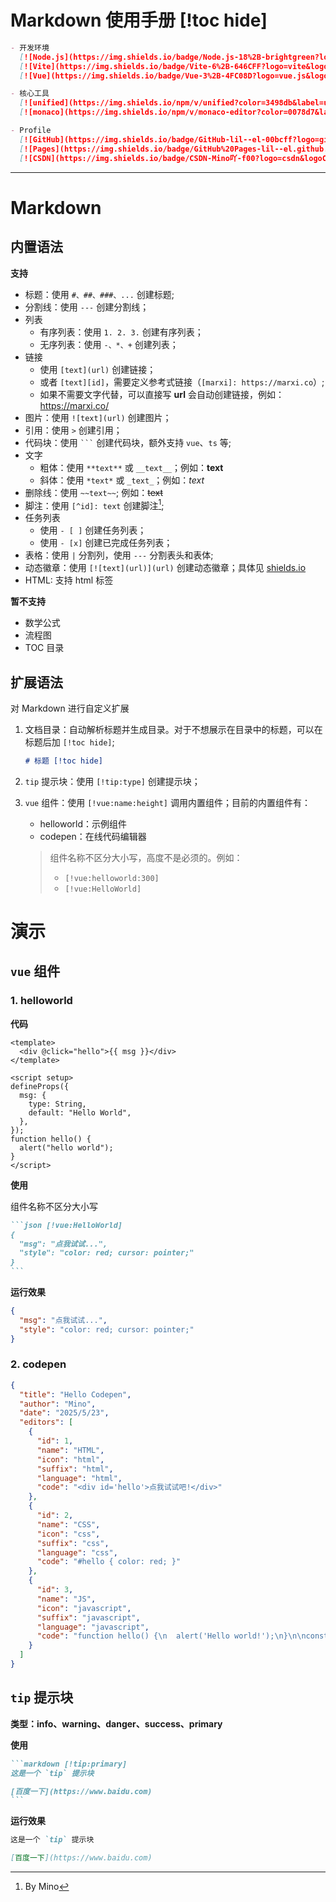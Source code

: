 # Markdown 使用手册 [!toc hide]

```markdown [!tip:success]
- 开发环境
  [![Node.js](https://img.shields.io/badge/Node.js-18%2B-brightgreen?logo=node.js&logoColor=green)](https://nodejs.org/)
  [![Vite](https://img.shields.io/badge/Vite-6%2B-646CFF?logo=vite&logoColor=white)](https://vitejs.dev/)
  [![Vue](https://img.shields.io/badge/Vue-3%2B-4FC08D?logo=vue.js&logoColor=42b883)](https://vuejs.org/)

- 核心工具
  [![unified](https://img.shields.io/npm/v/unified?color=3498db&label=unified)](https://unifiedjs.com)
  [![monaco](https://img.shields.io/npm/v/monaco-editor?color=0078d7&label=monaco)](https://microsoft.github.io/monaco-editor/)

- Profile
  [![GitHub](https://img.shields.io/badge/GitHub-lil--el-00bcff?logo=github)](https://github.com/lil-el)
  [![Pages](https://img.shields.io/badge/GitHub%20Pages-lil--el.github.io-00bcff?logo=github)](https://lil-el.github.io)
  [![CSDN](https://img.shields.io/badge/CSDN-Mino吖-f00?logo=csdn&logoColor=f2522f)](https://blog.csdn.net/qq_36157085)
```

---

# Markdown

## 内置语法

**支持**

- 标题：使用 `#、##、###、...` 创建标题;
- 分割线：使用 `---` 创建分割线；
- 列表
  - 有序列表：使用 `1. 2. 3.` 创建有序列表；
  - 无序列表：使用 `-、*、+` 创建列表；
- 链接
  - 使用 `[text](url)` 创建链接；
  - 或者 `[text][id]`，需要定义参考式链接（`[marxi]: https://marxi.co`）;
  - 如果不需要文字代替，可以直接写 **url** 会自动创建链接，例如：https://marxi.co/
- 图片：使用 `![text](url)` 创建图片；
- 引用：使用 `>` 创建引用；
- 代码块：使用 ` ``` ` 创建代码块，额外支持 `vue`、`ts` 等;
- 文字
  - 粗体：使用 `**text**` 或 `__text__`；例如：**text**
  - 斜体：使用 `*text*` 或 `_text_`；例如：_text_
- 删除线：使用 `~~text~~`; 例如：~~text~~
- 脚注：使用 `[^id]: text` 创建脚注[^1];
- 任务列表
  - 使用 `- [ ]` 创建任务列表；
  - 使用 `- [x]` 创建已完成任务列表；
- 表格：使用 `|` 分割列，使用 `---` 分割表头和表体;
- 动态徽章：使用 `[![text](url)](url)` 创建动态徽章；具体见 [shields.io](https://shields.io/)
- HTML: 支持 html 标签

**暂不支持**

- 数学公式
- 流程图
- TOC 目录

## 扩展语法

对 Markdown 进行自定义扩展

1. 文档目录：自动解析标题并生成目录。对于不想展示在目录中的标题，可以在标题后加 `[!toc hide]`;

   ```markdown
   # 标题 [!toc hide]
   ```

2. `tip` 提示块：使用 `[!tip:type]` 创建提示块；

3. `vue` 组件：使用 `[!vue:name:height]` 调用内置组件；目前的内置组件有：

   - helloworld：示例组件
   - codepen：在线代码编辑器

   > 组件名称不区分大小写，高度不是必须的。例如：
   >
   > - `[!vue:helloworld:300]`
   > - `[!vue:HelloWorld]`

# 演示

## `vue` 组件

### 1. helloworld

**代码**

```vue
<template>
  <div @click="hello">{{ msg }}</div>
</template>

<script setup>
defineProps({
  msg: {
    type: String,
    default: "Hello World",
  },
});
function hello() {
  alert("hello world");
}
</script>
```

**使用**

组件名称不区分大小写

````markdown
```json [!vue:HelloWorld]
{
  "msg": "点我试试...",
  "style": "color: red; cursor: pointer;"
}
```
````

**运行效果**

```json [!vue:HelloWorld]
{
  "msg": "点我试试...",
  "style": "color: red; cursor: pointer;"
}
```

### 2. codepen

```json [!vue:codepen:430]
{
  "title": "Hello Codepen",
  "author": "Mino",
  "date": "2025/5/23",
  "editors": [
    {
      "id": 1,
      "name": "HTML",
      "icon": "html",
      "suffix": "html",
      "language": "html",
      "code": "<div id='hello'>点我试试吧!</div>"
    },
    {
      "id": 2,
      "name": "CSS",
      "icon": "css",
      "suffix": "css",
      "language": "css",
      "code": "#hello { color: red; }"
    },
    {
      "id": 3,
      "name": "JS",
      "icon": "javascript",
      "suffix": "javascript",
      "language": "javascript",
      "code": "function hello() {\n  alert('Hello world!');\n}\n\nconst ele = document.getElementById('hello');\n\nele.addEventListener('click', hello);"
    }
  ]
}
```

## `tip` 提示块

**类型：info、warning、danger、success、primary**

**使用**

````markdown
```markdown [!tip:primary]
这是一个 `tip` 提示块

[百度一下](https://www.baidu.com)
```
````

**运行效果**

```markdown [!tip:primary]
这是一个 `tip` 提示块

[百度一下](https://www.baidu.com)
```

[^1]: By Mino

[marxi]: https://marxi.co
